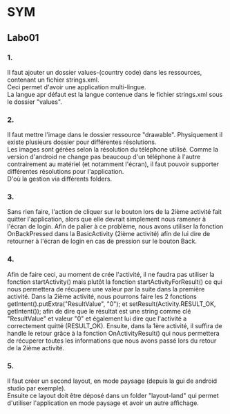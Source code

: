 # SYM
## Labo01
### 1.
Il faut ajouter un dossier values-(country code) dans les ressources, contenant un fichier strings.xml.  
Ceci permet d'avoir une application multi-lingue.  
La langue apr défaut est la langue contenue dans le fichier strings.xml sous le dossier "values".

### 2.
Il faut mettre l'image dans le dossier ressource "drawable". Physiquement il existe plusieurs dossier pour différentes résolutions.  
Les images sont gérées selon la résolution du téléphone utilisé. Comme la version d'android ne change pas beaucoup d'un téléphone à l'autre contrairement au matériel (et notamment l'écran), il faut pouvoir supporter différentes résolutions pour l'application.  
D'où la gestion via différents folders.

### 3.
Sans rien faire, l'action de cliquer sur le bouton lors de la 2ième activité fait quitter l'application, alors que elle devrait simplement nous ramener à l'écran de login. 
Afin de palier à ce problème, nous avons utiliser la fonction OnBackPressed dans la BasicActivity (2ième activité) afin de lui dire de retourner à l'écran de login en cas de pression sur le bouton Back.

### 4.
Afin de faire ceci, au moment de crée l'activité, il ne faudra pas utiliser la fonction startActivity() mais plutôt la fonction startActivityForResult() ce qui nous permettera de récupere une valeur par la suite dans la première activité.
Dans la 2ième activité, nous pourrons faire les 2 fonctions getIntent().putExtra("ResultValue", "0"); et setResult(Activity.RESULT_OK, getIntent()); afin de dire que le résultat est une string comme clé "ResultValue" et valeur "0" 
et également lui dire que l'activité a correctement quitté (RESULT_OK). Ensuite, dans la 1ère activité, il suffira de handle le retour grâce à la fonction OnActivityResult() qui nous permettera de récuperer toutes les informations que nous 
avons passé lors du retour de la 2ième activité.

### 5.
Il faut créer un second layout, en mode paysage (depuis la gui de android studio par exemple).  
Ensuite ce layout doit être déposé dans un folder "layout-land" qui permet d'utiliser l'application en mode paysage et avoir un autre affichage.